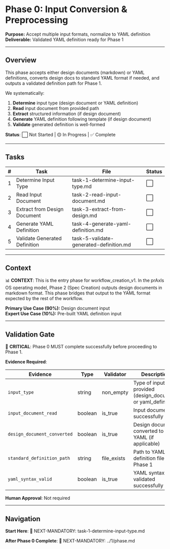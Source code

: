 # Phase 0: Input Conversion & Preprocessing

**Purpose:** Accept multiple input formats, normalize to YAML definition  
**Deliverable:** Validated YAML definition ready for Phase 1

---

## Overview

This phase accepts either design documents (markdown) or YAML definitions, converts design docs to standard YAML format if needed, and outputs a validated definition path for Phase 1.

We systematically:

1. **Determine** input type (design document or YAML definition)
2. **Read** input document from provided path
3. **Extract** structured information (if design document)
4. **Generate** YAML definition following template (if design document)
5. **Validate** generated definition is well-formed

**Status**: ⬜ Not Started | 🟡 In Progress | ✅ Complete

---

## Tasks

| # | Task | File | Status |
|---|------|------|--------|
| 1 | Determine Input Type | task-1-determine-input-type.md | ⬜ |
| 2 | Read Input Document | task-2-read-input-document.md | ⬜ |
| 3 | Extract from Design Document | task-3-extract-from-design.md | ⬜ |
| 4 | Generate YAML Definition | task-4-generate-yaml-definition.md | ⬜ |
| 5 | Validate Generated Definition | task-5-validate-generated-definition.md | ⬜ |

---

## Context

📊 **CONTEXT**: This is the entry phase for workflow_creation_v1. In the prAxIs OS operating model, Phase 2 (Spec Creation) outputs design documents in markdown format. This phase bridges that output to the YAML format expected by the rest of the workflow.

**Primary Use Case (90%):** Design document input  
**Expert Use Case (10%):** Pre-built YAML definition input

---

## Validation Gate

🚨 **CRITICAL**: Phase 0 MUST complete successfully before proceeding to Phase 1.

**Evidence Required**:

| Evidence | Type | Validator | Description |
|----------|------|-----------|-------------|
| `input_type` | string | non_empty | Type of input provided (design_document or yaml_definition) |
| `input_document_read` | boolean | is_true | Input document successfully read |
| `design_document_converted` | boolean | is_true | Design document converted to YAML (if applicable) |
| `standard_definition_path` | string | file_exists | Path to YAML definition file for Phase 1 |
| `yaml_syntax_valid` | boolean | is_true | YAML syntax validated successfully |

**Human Approval**: Not required

---

## Navigation

**Start Here**: 🎯 NEXT-MANDATORY: task-1-determine-input-type.md

**After Phase 0 Complete**: 🎯 NEXT-MANDATORY: ../1/phase.md

